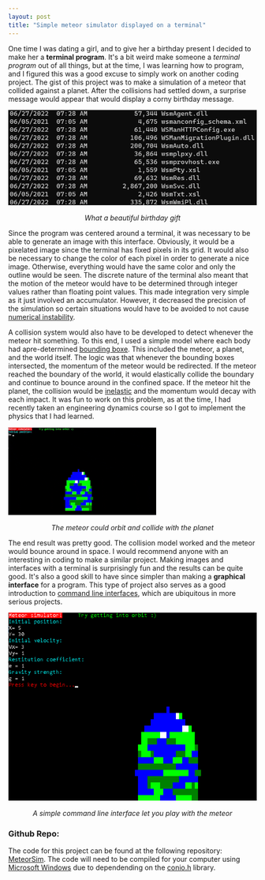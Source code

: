 ```yaml
---
layout: post
title: "Simple meteor simulator displayed on a terminal"
---
```


One time I was dating a girl, and to give her a birthday present I decided to make her a __terminal program__. It's a bit weird make someone a _terminal program_ out of all things, but at the time, I was learning how to program, and I figured this was a good excuse to simply work on another coding project. The gist of this project was to make a simulation of a meteor that collided against a planet. After the collisions had settled down, a surprise message would appear that would display a corny birthday message.

![image](/img/meteor-sim/terminal.png)
<p align="center"><i>What a beautiful birthday gift</i></p>

Since the program was centered around a terminal, it was necessary to be able to generate an image with this interface. Obviously, it would be a pixelated image since the terminal has fixed pixels in its grid. It would also be necessary to change the color of each pixel in order to generate a nice image. Otherwise, everything would have the same color and only the outline would be seen. The discrete nature of the terminal also meant that the motion of the meteor would have to be determined through integer values rather than floating point values. This made integration very simple as it just involved an accumulator. However, it decreased the precision of the simulation so certain situations would have to be avoided to not cause [numerical instability](https://en.wikipedia.org/wiki/Numerical_stability).

A collision system would also have to be developed to detect whenever the meteor hit something. To this end, I used a simple model where each body had  apre-determined [bounding boxe](https://developer.mozilla.org/en-US/docs/Games/Techniques/3D_collision_detection). This included the meteor, a planet, and the world itself. The logic was that whenever the bounding boxes intersected, the momentum of the meteor would be redirected. If the meteor reached the boundary of the world, it would elastically collide the boundary and continue to bounce around in the confined space. If the meteor hit the planet, the collision would be [inelastic](https://en.wikipedia.org/wiki/Inelastic_collision) and the momentum would decay with each impact. It was fun to work on this problem, as at the time, I had recently taken an engineering dynamics course so I got to implement the physics that I had learned.

![image](https://raw.githubusercontent.com/RCmags/MeteorSim/main/img/meteor_motion.gif) 
<p align="center"><i>The meteor could orbit and collide with the planet</i></p>

The end result was pretty good. The collision model worked and the meteor would bounce around in space. I would recommend anyone with an interesting in coding to make a similar project. Making images and interfaces with a terminal is surprisingly fun and the results can be quite good. It's also a good skill to have since simpler than making a __graphical interface__ for a program. This type of project also serves as a good introduction to [command line interfaces](https://en.wikipedia.org/wiki/Command-line_interface), which are ubiquitous in more serious projects.

![image](https://raw.githubusercontent.com/RCmags/MeteorSim/main/img/menu_pic.png)
<p align="center"><i>A simple command line interface let you play with the meteor</i></p>

### Github Repo:
The code for this project can be found at the following repository: [MeteorSim](https://github.com/RCmags/MeteorSim). The code will need to be compiled for your computer using [Microsoft Windows](https://en.wikipedia.org/wiki/Microsoft_Windows) due to dependending on the [conio.h](https://en.wikipedia.org/wiki/Conio.h) library. 
